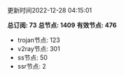 更新时间2022-12-28 04:15:01

**总订阅: 73**
**总节点: 1409**
**有效节点: 476**
- trojan节点: 123
- v2ray节点: 301
- ss节点: 50
- ssr节点: 2
